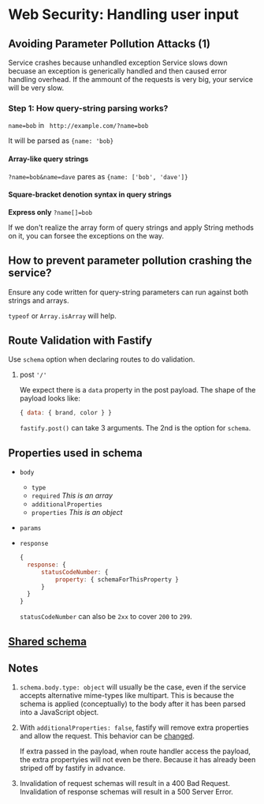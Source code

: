# Web Security: Handling user input

## Avoiding Parameter Pollution Attacks (1)

Service crashes because unhandled exception
Service slows down becuase an exception is generically handled and then caused error handling overhead. If the ammount of the requests is very big, your service will be very slow.

### Step 1: How query-string parsing works?

`name=bob` in ` ht‌tp://example.com/?name=bob`

It will be parsed as `{name: 'bob}`

#### Array-like query strings

`?name=bob&name=dave` pares as
`{name: ['bob', 'dave']}`

#### Square-bracket denotion syntax in query strings
**Express only**
`?name[]=bob`

If we don't realize the array form of query strings and apply String methods on it, you can forsee the exceptions on the way.

## How to prevent parameter pollution crashing the service?

Ensure any code written for query-string parameters can run against both strings and arrays.

`typeof` or `Array.isArray` will help.

## Route Validation with Fastify

Use `schema` option when declaring routes to do validation.

1. post `'/'`

   We expect there is a `data` property in the post payload. The shape of the payload looks like:
   ```javascript
   { data: { brand, color } }
   ```

   `fastify.post()` can take 3 arguments. The 2nd is the option for `schema`.

## Properties used in schema

- `body`
  - `type`
  - `required` *This is an array*
  - `additionalProperties`
  - `properties` *This is an object*

- `params`

- `response`
  ```javascript
  {
    response: {
        statusCodeNumber: {
            property: { schemaForThisProperty }
        }
    }
  }
  ```
  `statusCodeNumber` can also be `2xx` to cover `200` to `299`.

## [Shared schema](https://www.fastify.io/docs/latest/Reference/Validation-and-Serialization/#validator-compiler)

## Notes

1. `schema.body.type: object` will usually be the case, even if the service accepts alternative mime-types like multipart. This is because the schema is applied (conceptually) to the body after it has been parsed into a JavaScript object.

2. With `additionalProperties: false`, fastify will remove extra properties and allow the request. This behavior can be [changed](https://www.fastify.io/docs/latest/Reference/Validation-and-Serialization/#validator-compiler).

   If extra passed in the payload, when route handler access the payload, the extra propertyies will not even be there. Because it has already been striped off by fastify in advance.

3. Invalidation of request schemas will result in a 400 Bad Request. Invalidation of response schemas will result in a 500 Server Error.